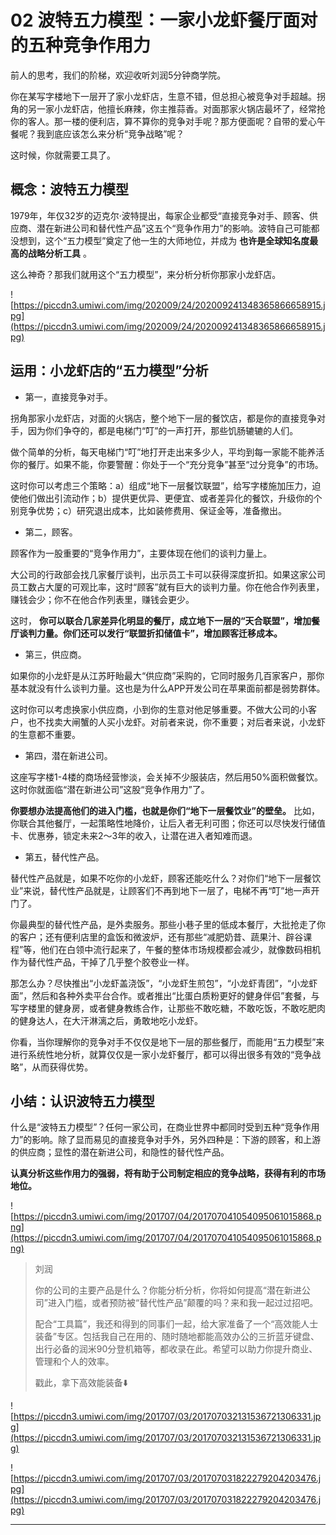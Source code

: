 # 02 波特五力模型：一家小龙虾餐厅面对的五种竞争作用力

前人的思考，我们的阶梯，欢迎收听刘润5分钟商学院。

你在某写字楼地下一层开了家小龙虾店，生意不错，但总担心被竞争对手超越。拐角的另一家小龙虾店，他擅长麻辣，你主推蒜香。对面那家火锅店最坏了，经常抢你的客人。那一楼的便利店，算不算你的竞争对手呢？那方便面呢？自带的爱心午餐呢？我到底应该怎么来分析“竞争战略”呢？

这时候，你就需要工具了。

## 概念：波特五力模型

1979年，年仅32岁的迈克尔·波特提出，每家企业都受“直接竞争对手、顾客、供应商、潜在新进公司和替代性产品”这五个“竞争作用力”的影响。波特自己可能都没想到，这个“五力模型”奠定了他一生的大师地位，并成为 **也许是全球知名度最高的战略分析工具** 。

这么神奇？那我们就用这个“五力模型”，来分析分析你那家小龙虾店。

![https://piccdn3.umiwi.com/img/202009/24/202009241348365866658915.jpg](https://piccdn3.umiwi.com/img/202009/24/202009241348365866658915.jpg)

## 运用：小龙虾店的“五力模型”分析

* 第一，直接竞争对手。

拐角那家小龙虾店，对面的火锅店，整个地下一层的餐饮店，都是你的直接竞争对手，因为你们争夺的，都是电梯门“叮”的一声打开，那些饥肠辘辘的人们。

做个简单的分析，每天电梯门“叮”地打开走出来多少人，平均到每一家能不能养活你的餐厅。如果不能，你要警醒：你处于一个“充分竞争”甚至“过分竞争”的市场。

这时你可以考虑三个策略：a）组成“地下一层餐饮联盟”，给写字楼施加压力，迫使他们做出引流动作；b）提供更优异、更便宜、或者差异化的餐饮，升级你的个别竞争优势；c）研究退出成本，比如装修费用、保证金等，准备撤出。

* 第二，顾客。

顾客作为一股重要的“竞争作用力”，主要体现在他们的谈判力量上。

大公司的行政部会找几家餐厅谈判，出示员工卡可以获得深度折扣。如果这家公司员工数占大厦的可观比率，这时“顾客”就有巨大的谈判力量。你在他合作列表里，赚钱会少；你不在他合作列表里，赚钱会更少。

这时， **你可以联合几家差异化明显的餐厅，成立地下一层的“天合联盟”，增加餐厅谈判力量。你们还可以发行“联盟折扣储值卡”，增加顾客迁移成本。**

* 第三，供应商。

如果你的小龙虾是从江苏盱眙最大“供应商”采购的，它同时服务几百家客户，那你基本就没有什么谈判力量。这也是为什么APP开发公司在苹果面前都是弱势群体。

这时你可以考虑换家小供应商，小到你的生意对他足够重要。不做大公司的小客户，也不找卖大闸蟹的人买小龙虾。对前者来说，你不重要；对后者来说，小龙虾的生意都不重要。

* 第四，潜在新进公司。

这座写字楼1-4楼的商场经营惨淡，会关掉不少服装店，然后用50%面积做餐饮。这时你就面临“潜在新进公司”这股“竞争作用力”了。

 **你要想办法提高他们的进入门槛，也就是你们“地下一层餐饮业”的壁垒。** 比如，你联合其他餐厅，一起策略性地降价，让后入者无利可图；你还可以尽快发行储值卡、优惠券，锁定未来2～3年的收入，让潜在进入者知难而退。

* 第五，替代性产品。

替代性产品就是，如果不吃你的小龙虾，顾客还能吃什么？对你们“地下一层餐饮业”来说，替代性产品就是，让顾客们不再到地下一层了，电梯不再“叮”地一声开门了。

你最典型的替代性产品，是外卖服务。那些小巷子里的低成本餐厅，大批抢走了你的客户；还有便利店里的盒饭和微波炉，还有那些“减肥奶昔、蔬果汁、辟谷课程”等，他们在白领中流行起来了，午餐的整体市场规模都会减少，就像数码相机作为替代性产品，干掉了几乎整个胶卷业一样。

那怎么办？尽快推出“小龙虾盖浇饭”，“小龙虾生煎包”，“小龙虾青团”，“小龙虾面”，然后和各种外卖平台合作。或者推出“比蛋白质粉更好的健身伴侣”套餐，与写字楼里的健身房，或者健身教练合作，让那些不敢吃糖，不敢吃饭，不敢吃肥肉的健身达人，在大汗淋漓之后，勇敢地吃小龙虾。

你看，当你理解你的竞争对手不仅仅是地下一层的那些餐厅，而能用“五力模型”来进行系统性地分析，就算仅仅是一家小龙虾餐厅，都可以得出很多有效的“竞争战略”，从而获得优势。

## 小结：认识波特五力模型

什么是“波特五力模型”？任何一家公司，在商业世界中都同时受到五种“竞争作用力”的影响。除了显而易见的直接竞争对手外，另外四种是：下游的顾客，和上游的供应商；显性的潜在新进公司，和隐性的替代性产品。

 **认真分析这些作用力的强弱，将有助于公司制定相应的竞争战略，获得有利的市场地位。**

![https://piccdn3.umiwi.com/img/201707/04/201707041054095061015868.png](https://piccdn3.umiwi.com/img/201707/04/201707041054095061015868.png)

> 刘润
> 
> 你的公司的主要产品是什么？你能分析分析，你将如何提高“潜在新进公司”进入门槛，或者预防被“替代性产品”颠覆的吗？来和我一起过过招吧。
> 
> 配合“工具篇”，我还和得到的同事们一起，给大家准备了一个“高效能人士装备”专区。包括我自己在用的、随时随地都能高效办公的三折蓝牙键盘、出行必备的润米90分登机箱等，都收录在此。希望可以助力你提升商业、管理和个人的效率。
> 
> 戳此，拿下高效能装备⬇️

![https://piccdn3.umiwi.com/img/201707/03/201707032131536721306331.jpg](https://piccdn3.umiwi.com/img/201707/03/201707032131536721306331.jpg)

![https://piccdn3.umiwi.com/img/201707/03/201707031822279204203476.jpg](https://piccdn3.umiwi.com/img/201707/03/201707031822279204203476.jpg)

---
